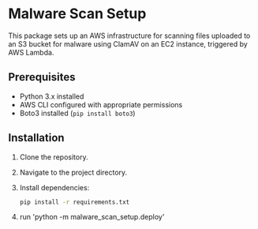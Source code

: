 # Malware Scan Setup

This package sets up an AWS infrastructure for scanning files uploaded to an S3 bucket for malware using ClamAV on an EC2 instance, triggered by AWS Lambda.

## Prerequisites

- Python 3.x installed
- AWS CLI configured with appropriate permissions
- Boto3 installed (`pip install boto3`)

## Installation

1. Clone the repository.
2. Navigate to the project directory.
3. Install dependencies:

   ```bash
   pip install -r requirements.txt
4. run 'python -m malware_scan_setup.deploy'